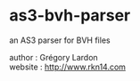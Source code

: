 as3-bvh-parser
==============

an AS3 parser for BVH files

author : Grégory Lardon
<br/>
website : http://www.rkn14.com
